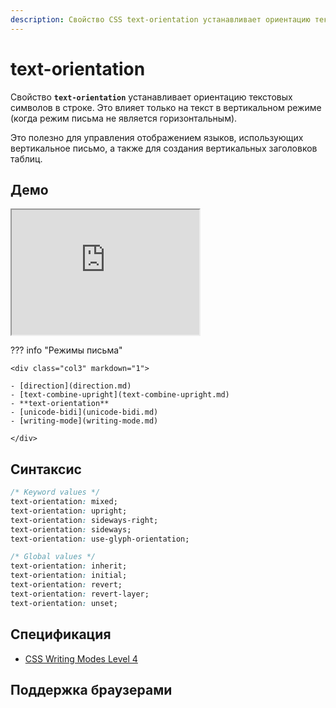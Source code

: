 ```yaml
---
description: Свойство CSS text-orientation устанавливает ориентацию текстовых символов в строке. Это влияет только на текст в вертикальном режиме (когда режим письма не является горизонтальным).
---
```


# text-orientation

Свойство **`text-orientation`** устанавливает ориентацию текстовых символов в строке. Это влияет только на текст в вертикальном режиме (когда режим письма не является горизонтальным).

Это полезно для управления отображением языков, использующих вертикальное письмо, а также для создания вертикальных заголовков таблиц.

## Демо

<iframe class="interactive is-default-height" height="200" src="https://interactive-examples.mdn.mozilla.net/pages/css/text-orientation.html" title="MDN Web Docs Interactive Example" loading="lazy" data-readystate="complete"></iframe>

??? info "Режимы письма"

    <div class="col3" markdown="1">

    - [direction](direction.md)
    - [text-combine-upright](text-combine-upright.md)
    - **text-orientation**
    - [unicode-bidi](unicode-bidi.md)
    - [writing-mode](writing-mode.md)

    </div>

## Синтаксис

```css
/* Keyword values */
text-orientation: mixed;
text-orientation: upright;
text-orientation: sideways-right;
text-orientation: sideways;
text-orientation: use-glyph-orientation;

/* Global values */
text-orientation: inherit;
text-orientation: initial;
text-orientation: revert;
text-orientation: revert-layer;
text-orientation: unset;
```

## Спецификация

- [CSS Writing Modes Level 4](https://w3c.github.io/csswg-drafts/css-writing-modes/#text-orientation)

## Поддержка браузерами

<p class="ciu_embed" data-feature="mdn-css__properties__text-orientation" data-periods="future_1,current,past_1,past_2" data-accessible-colours="false"></p>
